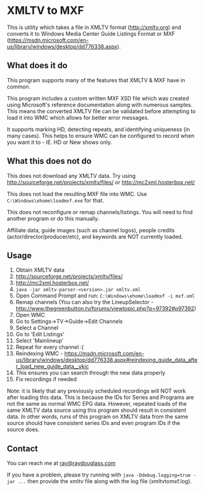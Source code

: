 # XMLTV to MXF
This is utility which takes a file in XMLTV format (http://xmltv.org) and converts it to Windows Media Center Guide Listings Format or MXF (https://msdn.microsoft.com/en-us/library/windows/desktop/dd776338.aspx).

## What does it do
This program supports many of the features that XMLTV & MXF have in common.

This program includes a custom written MXF XSD file which was created using Microsoft's reference documentation along with numerous samples. This means the converted XMLTV file can be validated before attempting to load it into WMC which allows for better error messages.

It supports marking HD, detecting repeats, and identifying uniqueness (in many cases). This helps to ensure WMC can be configured to record when you want it to - IE. HD or New shows only.

## What this does not do
This does not download any XMLTV data. Try using http://sourceforge.net/projects/xmltv/files/ or http://mc2xml.hosterbox.net/

This does not load the resulting MXF file into WMC. Use `C:\Windows\ehome\loadmxf.exe` for that.

This does not reconfigure or remap channels/listings. You will need to find another program or do this manually.

Affiliate data, guide images (such as channel logos), people credits (actor/director/producer/etc), and keywords are NOT currently loaded.

## Usage
1. Obtain XMLTV data
  1. http://sourceforge.net/projects/xmltv/files/
  2. http://mc2xml.hosterbox.net/
2. `java -jar xmltv-parser-<version>.jar xmltv.xml`
3. Open Command Prompt and run: `C:\Windows\ehome\loadmxf -i mxf.xml`
4. Remap channels (You can also try the LineupSelector - http://www.thegreenbutton.tv/forums/viewtopic.php?p=97392#p97392)
  1. Open WMC
  2. Go to Settings->TV->Guide->Edit Channels
  3. Select a Channel
  4. Go to 'Edit Listings'
  5. Select 'Mainlineup'
  6. Repeat for every channel :(
5. Reindexing WMC - https://msdn.microsoft.com/en-us/library/windows/desktop/dd776338.aspx#reindexing_guide_data_after_load_new_guide_data__ykic
  1. This ensures you can search through the new data properly
6. Fix recordings if needed
	

Note: it is likely that any previously scheduled recordings will NOT work after loading this data. This is because the IDs for Series and Programs are not the same as normal WMC EPG data. However, repeated loads of the same XMLTV data source using this program should result in consistent data. In other words, runs of this program on XMLTV data from the same source should have consistent series IDs and even program IDs if the source does.

## Contact
You can reach me at ray@raydouglass.com

If you have a problem, please try running with `java -Ddebug.logging=true -jar ...` then provide the xmltv file along with the log file (xmltvtomxf.log).